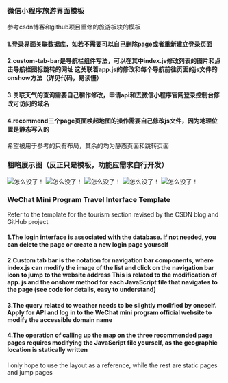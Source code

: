 ### 微信小程序旅游界面模板
参考csdn博客和github项目重修的旅游板块的模板
<h4>1.登录界面关联数据库，如若不需要可以自己删除page或者重新建立登录页面</h4>
<h4>2.custom-tab-bar是导航栏组件写法，可以在其中index.js修改列表的图片和点击导航栏图标跳转的网址
  这关联着app.js的修改和每个导航前往页面的js文件的onshow方法（详见代码，易读懂）</h4>
<h4>3.关联天气的查询需要自己稍作修改，申请api和去微信小程序官网登录控制台修改可访问的域名</h4>
<h4>4.recommend三个page页面唤起地图的操作需要自己修改js文件，因为地理位置是静态写入的</h4>
希望被用于参考的只有布局，其余的均为静态页面和跳转页面

### 粗略展示图（反正只是模板，功能应需求自行开发）
![怎么没了！](/images/52869613E0542BEF3F383EC16DB1B5BC.png)
![怎么没了！](/images/4833DB0F34B9FA96CC0073DDB0AC67D6.png)
![怎么没了！](/images/7E7D56452B01EF73D703296C3EB9C619.png)
![怎么没了！](/images/96CDA25437AE24E4102C9065FE1D5F12.png)
![怎么没了！](/images/DEB98973AFA5395234F0F04797CAECAB.png)
### WeChat Mini Program Travel Interface Template
Refer to the template for the tourism section revised by the CSDN blog and GitHub project
<h4>1.The login interface is associated with the database. If not needed, you can delete the page or create a new login page yourself</h4>
<h4>2.Custom tab bar is the notation for navigation bar components, where index.js can modify the image of the list and click on the navigation bar icon to jump to the website address
  This is related to the modification of app. js and the onshow method for each JavaScript file that navigates to the page (see code for details, easy to understand)</h4>
<h4>3.The query related to weather needs to be slightly modified by oneself. Apply for API and log in to the WeChat mini program official website to modify the accessible domain name</h4>
<h4>4.The operation of calling up the map on the three recommended page pages requires modifying the JavaScript file yourself, as the geographic location is statically written</h4>
I only hope to use the layout as a reference, while the rest are static pages and jump pages
